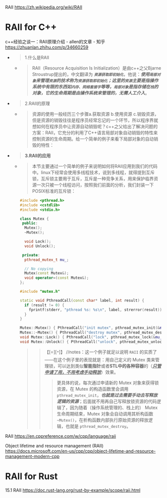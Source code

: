 
RAII https://zh.wikipedia.org/wiki/RAII

# RAII for C++

c++经验之谈一：RAII原理介绍 - allen的文章 - 知乎 https://zhuanlan.zhihu.com/p/34660259
- > 1.什么是RAII
  * > RAII（Resource Acquisition Is Initialization）是由c++之父Bjarne Stroustrup提出的，中文翻译为 ***`资源获取即初始化`***，他说：***使用`局部对象`来管理`资源`的技术称为`资源获取即初始化`；这里的`资源`主要是指操作系统中有限的东西如`内存、网络套接字`等等，`局部对象`是指存储在`栈`的对象，它的生命周期是由操作系统来管理的，无需人工介入***。
- > 2.RAII的原理
  * > 资源的使用一般经历三个步骤a.获取资源 b.使用资源 c.销毁资源，但是资源的销毁往往是程序员经常忘记的一个环节，所以程序界就想如何在程序员中让资源自动销毁呢？c++之父给出了解决问题的方案：RAII，它充分的利用了C++语言局部对象自动销毁的特性来控制资源的生命周期。给一个简单的例子来看下局部对象的自动销毁的特性：
- > **3.RAII的应用**
  * > 本节主要通过一个简单的例子来说明如何将RAII应用到我们的代码中。linux下经常会使用多线程技术，说到多线程，就得提到互斥锁，互斥锁主要用于互斥，互斥是一种竞争关系，用来保护临界资源一次只被一个线程访问，按照我们前面的分析，我们封装一下POSIX标准的互斥锁：
    ```cpp
    #include <pthread.h>
    #include <cstdlib>
    #include <stdio.h>
    
    class Mutex {
     public:
      Mutex();
      ~Mutex();
    
      void Lock();
      void Unlock(); 
    
     private:
      pthread_mutex_t mu_;

      // No copying
      Mutex(const Mutex&);
      void operator=(const Mutex&);
    };
    
    #include "mutex.h"
    
    static void PthreadCall(const char* label, int result) {
      if (result != 0) {
        fprintf(stderr, "pthread %s: %s\n", label, strerror(result));
      }
    }
    
    Mutex::Mutex() { PthreadCall("init mutex", pthread_mutex_init(&mu_, NULL)); }
    Mutex::~Mutex() { PthreadCall("destroy mutex", pthread_mutex_destroy(&mu_)); }
    void Mutex::Lock() { PthreadCall("lock", pthread_mutex_lock(&mu_)); }
    void Mutex::Unlock() { PthreadCall("unlock", pthread_mutex_unlock(&mu_)); }
    ```
    >> 【[:star:][`*`]】 //notes：这一个例子就足以说明 `RAII` 的实质了——在这个例子里的表现就是：用自己定义的 Mutex 类来管理锁，可以达到类似**智能指针**或者**STL中的各种容器**的（***<ins>只管申请了用，不用考虑手动释放</ins>***）效果。
    >>> 更具体的说，每次通过申请新的 Mutex 对象来获得锁资源，在 Mutex 的构造函数里会调用 `pthread_mutex_init`，***也就是过去需要手动去写释放逻辑的资源***；后面就不用再自己写释放锁资源的代码逻辑了，因为随着（操作系统管理的、栈上的） Mutex 生命周期结束，Mutex 对象会自动调用其析构函数 `~Mutex()`，在析构函数内部执行原始资源的释放逻辑，也就是 `pthread_mutex_destroy`。

RAII https://en.cppreference.com/w/cpp/language/raii

Object lifetime and resource management (RAII) https://docs.microsoft.com/en-us/cpp/cpp/object-lifetime-and-resource-management-modern-cpp

# RAII for Rust

15.1 RAII https://doc.rust-lang.org/rust-by-example/scope/raii.html
